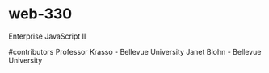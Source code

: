 # web-330
Enterprise JavaScript II

#contributors
Professor Krasso - Bellevue University
Janet Blohn - Bellevue University